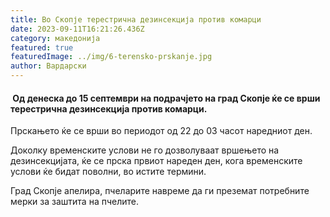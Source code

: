 ```yaml
---
title: Во Скопје терестрична дезинсекција против комарци
date: 2023-09-11T16:21:26.436Z
category: македонија
featured: true
featuredImage: ../img/6-terensko-prskanje.jpg
author: Вардарски
---
```

<!--StartFragment-->

####  Од денеска до 15 септември на подрачјето на град Скопје ќе се врши терестрична дезинсекција против комарци.



<!--EndFragment--><!--StartFragment-->

Прскањето ќе се врши во периодот од 22 до 03 часот наредниот ден.

Доколку временските услови не го дозволуваат вршењето на дезинсекцијата, ќе се прска првиот нареден ден, кога временските услови ќе бидат поволни, во истите термини.

Град Скопје апелира, пчеларите навреме да ги преземат потребните мерки за заштита на пчелите.

<!--EndFragment-->